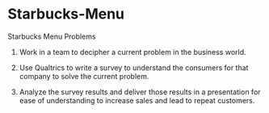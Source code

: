 # Starbucks-Menu
Starbucks Menu Problems

1. Work in a team to decipher a current problem in the business world. 

2. Use Qualtrics to write a survey to understand the consumers for that company to solve the current problem. 

3. Analyze the survey results and deliver those results in a presentation for ease of understanding to increase sales and lead to repeat customers. 
